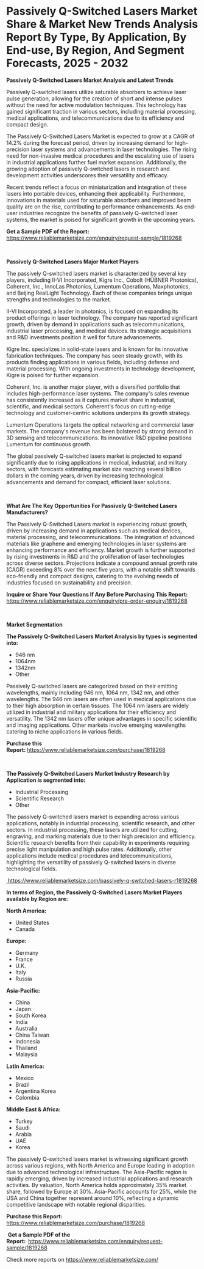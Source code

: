 <p><h1>Passively Q-Switched Lasers Market Share & Market New Trends Analysis Report By Type, By Application, By End-use, By Region, And Segment Forecasts, 2025 - 2032</h1></p><p><strong>Passively Q-Switched Lasers Market Analysis and Latest Trends</strong></p>
<p><p>Passively Q-switched lasers utilize saturable absorbers to achieve laser pulse generation, allowing for the creation of short and intense pulses without the need for active modulation techniques. This technology has gained significant traction in various sectors, including material processing, medical applications, and telecommunications due to its efficiency and compact design.</p><p>The Passively Q-Switched Lasers Market is expected to grow at a CAGR of 14.2% during the forecast period, driven by increasing demand for high-precision laser systems and advancements in laser technologies. The rising need for non-invasive medical procedures and the escalating use of lasers in industrial applications further fuel market expansion. Additionally, the growing adoption of passively Q-switched lasers in research and development activities underscores their versatility and efficacy.</p><p>Recent trends reflect a focus on miniaturization and integration of these lasers into portable devices, enhancing their applicability. Furthermore, innovations in materials used for saturable absorbers and improved beam quality are on the rise, contributing to performance enhancements. As end-user industries recognize the benefits of passively Q-switched laser systems, the market is poised for significant growth in the upcoming years.</p></p>
<p><strong>Get a Sample PDF of the Report:&nbsp;</strong> <a href="https://www.reliablemarketsize.com/enquiry/request-sample/1819268?utm_campaign=2278&utm_medium=2&utm_source=Github&utm_content=ia&utm_term=13022025&utm_id=passively-q-switched-lasers">https://www.reliablemarketsize.com/enquiry/request-sample/1819268</a></p>
<p>&nbsp;</p>
<p><strong>Passively Q-Switched Lasers Major Market Players</strong></p>
<p><p>The passively Q-switched lasers market is characterized by several key players, including II-VI Incorporated, Kigre Inc., Cobolt (HÜBNER Photonics), Coherent, Inc., InnoLas Photonics, Lumentum Operations, Maxphotonics, and Beijing RealLight Technology. Each of these companies brings unique strengths and technologies to the market.</p><p>II-VI Incorporated, a leader in photonics, is focused on expanding its product offerings in laser technology. The company has reported significant growth, driven by demand in applications such as telecommunications, industrial laser processing, and medical devices. Its strategic acquisitions and R&D investments position it well for future advancements.</p><p>Kigre Inc. specializes in solid-state lasers and is known for its innovative fabrication techniques. The company has seen steady growth, with its products finding applications in various fields, including defense and material processing. With ongoing investments in technology development, Kigre is poised for further expansion.</p><p>Coherent, Inc. is another major player, with a diversified portfolio that includes high-performance laser systems. The company's sales revenue has consistently increased as it captures market share in industrial, scientific, and medical sectors. Coherent's focus on cutting-edge technology and customer-centric solutions underpins its growth strategy.</p><p>Lumentum Operations targets the optical networking and commercial laser markets. The company's revenue has been bolstered by strong demand in 3D sensing and telecommunications. Its innovative R&D pipeline positions Lumentum for continuous growth.</p><p>The global passively Q-switched lasers market is projected to expand significantly due to rising applications in medical, industrial, and military sectors, with forecasts estimating market size reaching several billion dollars in the coming years, driven by increasing technological advancements and demand for compact, efficient laser solutions.</p></p>
<p>&nbsp;</p>
<p><strong>What Are The Key Opportunities For Passively Q-Switched Lasers Manufacturers?</strong></p>
<p><p>The Passively Q-Switched Lasers market is experiencing robust growth, driven by increasing demand in applications such as medical devices, material processing, and telecommunications. The integration of advanced materials like graphene and emerging technologies in laser systems are enhancing performance and efficiency. Market growth is further supported by rising investments in R&D and the proliferation of laser technologies across diverse sectors. Projections indicate a compound annual growth rate (CAGR) exceeding 8% over the next five years, with a notable shift towards eco-friendly and compact designs, catering to the evolving needs of industries focused on sustainability and precision.</p></p>
<p><strong>Inquire or Share Your Questions If Any Before Purchasing This Report:</strong> <a href="https://www.reliablemarketsize.com/enquiry/pre-order-enquiry/1819268?utm_campaign=2278&utm_medium=2&utm_source=Github&utm_content=ia&utm_term=13022025&utm_id=passively-q-switched-lasers">https://www.reliablemarketsize.com/enquiry/pre-order-enquiry/1819268</a></p>
<p>&nbsp;</p>
<p><strong>Market Segmentation</strong></p>
<p><strong>The Passively Q-Switched Lasers Market Analysis by types is segmented into:</strong></p>
<p><ul><li>946 nm</li><li>1064nm</li><li>1342nm</li><li>Other</li></ul></p>
<p><p>Passively Q-switched lasers are categorized based on their emitting wavelengths, mainly including 946 nm, 1064 nm, 1342 nm, and other wavelengths. The 946 nm lasers are often used in medical applications due to their high absorption in certain tissues. The 1064 nm lasers are widely utilized in industrial and military applications for their efficiency and versatility. The 1342 nm lasers offer unique advantages in specific scientific and imaging applications. Other markets involve emerging wavelengths catering to niche applications in various fields.</p></p>
<p><strong>Purchase this Report:&nbsp;</strong><a href="https://www.reliablemarketsize.com/purchase/1819268?utm_campaign=2278&utm_medium=2&utm_source=Github&utm_content=ia&utm_term=13022025&utm_id=passively-q-switched-lasers">https://www.reliablemarketsize.com/purchase/1819268</a></p>
<p>&nbsp;</p>
<p><strong>The Passively Q-Switched Lasers Market Industry Research by Application is segmented into:</strong></p>
<p><ul><li>Industrial Processing</li><li>Scientific Research</li><li>Other</li></ul></p>
<p><p>The passively Q-switched lasers market is expanding across various applications, notably in industrial processing, scientific research, and other sectors. In industrial processing, these lasers are utilized for cutting, engraving, and marking materials due to their high precision and efficiency. Scientific research benefits from their capability in experiments requiring precise light manipulation and high pulse rates. Additionally, other applications include medical procedures and telecommunications, highlighting the versatility of passively Q-switched lasers in diverse technological fields.</p></p>
<p><a href="https://www.reliablemarketsize.com/passively-q-switched-lasers-r1819268?utm_campaign=2278&utm_medium=2&utm_source=Github&utm_content=ia&utm_term=13022025&utm_id=passively-q-switched-lasers">&nbsp;https://www.reliablemarketsize.com/passively-q-switched-lasers-r1819268</a></p>
<p><strong>In terms of Region, the Passively Q-Switched Lasers Market Players available by Region are:</strong></p>
<p>
    <p> <strong> North America: </strong>
        <ul>
            <li>United States</li>
            <li>Canada</li>
        </ul>
        </p> 
    <p> <strong> Europe: </strong>
        <ul>
            <li>Germany</li>
            <li>France</li>
            <li>U.K.</li>
            <li>Italy</li>
            <li>Russia</li>
        </ul>
        </p> 
    <p> <strong> Asia-Pacific: </strong>
        <ul>
            <li>China</li>
            <li>Japan</li>
            <li>South Korea</li>
            <li>India</li>
            <li>Australia</li>
            <li>China Taiwan</li>
            <li>Indonesia</li>
            <li>Thailand</li>
            <li>Malaysia</li>
        </ul>
        </p> 
    <p> <strong> Latin America: </strong>
        <ul>
            <li>Mexico</li>
            <li>Brazil</li>
            <li>Argentina Korea</li>
            <li>Colombia</li>
        </ul>
        </p> 
    <p> <strong> Middle East & Africa: </strong>
        <ul>
            <li>Turkey</li>
            <li>Saudi</li>
            <li>Arabia</li>
            <li>UAE</li>
            <li>Korea</li>
        </ul>
    </p>
    </p>
<p><p>The passively Q-switched lasers market is witnessing significant growth across various regions, with North America and Europe leading in adoption due to advanced technological infrastructure. The Asia-Pacific region is rapidly emerging, driven by increased industrial applications and research activities. By valuation, North America holds approximately 35% market share, followed by Europe at 30%. Asia-Pacific accounts for 25%, while the USA and China together represent around 10%, reflecting a dynamic competitive landscape with notable regional disparities.</p></p>
<p><strong>Purchase this Report: </strong><a href="https://www.reliablemarketsize.com/purchase/1819268?utm_campaign=2278&utm_medium=2&utm_source=Github&utm_content=ia&utm_term=13022025&utm_id=passively-q-switched-lasers">https://www.reliablemarketsize.com/purchase/1819268</a></p>
<p>&nbsp;<strong>Get a Sample PDF of the Report:&nbsp;&nbsp;</strong><a href="https://www.reliablemarketsize.com/enquiry/request-sample/1819268?utm_campaign=2278&utm_medium=2&utm_source=Github&utm_content=ia&utm_term=13022025&utm_id=passively-q-switched-lasers">https://www.reliablemarketsize.com/enquiry/request-sample/1819268</a></p>
<p><strong></strong></p>
<p>Check more reports on <a href="https://www.reliablemarketsize.com/?utm_campaign=2278&utm_medium=2&utm_source=Github&utm_content=ia&utm_term=13022025&utm_id=passively-q-switched-lasers">https://www.reliablemarketsize.com/</a></p>